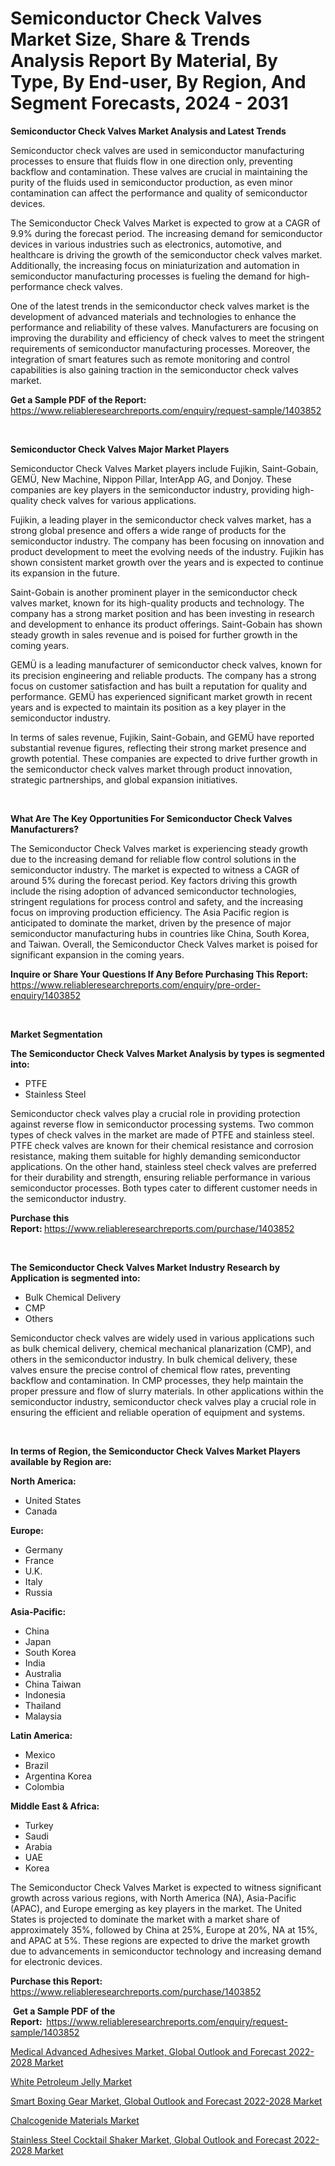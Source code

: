 <p><h1>Semiconductor Check Valves Market Size, Share & Trends Analysis Report By Material, By Type, By End-user, By Region, And Segment Forecasts, 2024 - 2031</h1></p><p><strong>Semiconductor Check Valves Market Analysis and Latest Trends</strong></p>
<p><p>Semiconductor check valves are used in semiconductor manufacturing processes to ensure that fluids flow in one direction only, preventing backflow and contamination. These valves are crucial in maintaining the purity of the fluids used in semiconductor production, as even minor contamination can affect the performance and quality of semiconductor devices.</p><p>The Semiconductor Check Valves Market is expected to grow at a CAGR of 9.9% during the forecast period. The increasing demand for semiconductor devices in various industries such as electronics, automotive, and healthcare is driving the growth of the semiconductor check valves market. Additionally, the increasing focus on miniaturization and automation in semiconductor manufacturing processes is fueling the demand for high-performance check valves.</p><p>One of the latest trends in the semiconductor check valves market is the development of advanced materials and technologies to enhance the performance and reliability of these valves. Manufacturers are focusing on improving the durability and efficiency of check valves to meet the stringent requirements of semiconductor manufacturing processes. Moreover, the integration of smart features such as remote monitoring and control capabilities is also gaining traction in the semiconductor check valves market.</p></p>
<p><strong>Get a Sample PDF of the Report:&nbsp;</strong> <a href="https://www.reliableresearchreports.com/enquiry/request-sample/1403852">https://www.reliableresearchreports.com/enquiry/request-sample/1403852</a></p>
<p>&nbsp;</p>
<p><strong>Semiconductor Check Valves Major Market Players</strong></p>
<p><p>Semiconductor Check Valves Market players include Fujikin, Saint-Gobain, GEMÜ, New Machine, Nippon Pillar, InterApp AG, and Donjoy. These companies are key players in the semiconductor industry, providing high-quality check valves for various applications.</p><p>Fujikin, a leading player in the semiconductor check valves market, has a strong global presence and offers a wide range of products for the semiconductor industry. The company has been focusing on innovation and product development to meet the evolving needs of the industry. Fujikin has shown consistent market growth over the years and is expected to continue its expansion in the future.</p><p>Saint-Gobain is another prominent player in the semiconductor check valves market, known for its high-quality products and technology. The company has a strong market position and has been investing in research and development to enhance its product offerings. Saint-Gobain has shown steady growth in sales revenue and is poised for further growth in the coming years.</p><p>GEMÜ is a leading manufacturer of semiconductor check valves, known for its precision engineering and reliable products. The company has a strong focus on customer satisfaction and has built a reputation for quality and performance. GEMÜ has experienced significant market growth in recent years and is expected to maintain its position as a key player in the semiconductor industry.</p><p>In terms of sales revenue, Fujikin, Saint-Gobain, and GEMÜ have reported substantial revenue figures, reflecting their strong market presence and growth potential. These companies are expected to drive further growth in the semiconductor check valves market through product innovation, strategic partnerships, and global expansion initiatives.</p></p>
<p>&nbsp;</p>
<p><strong>What Are The Key Opportunities For Semiconductor Check Valves Manufacturers?</strong></p>
<p><p>The Semiconductor Check Valves market is experiencing steady growth due to the increasing demand for reliable flow control solutions in the semiconductor industry. The market is expected to witness a CAGR of around 5% during the forecast period. Key factors driving this growth include the rising adoption of advanced semiconductor technologies, stringent regulations for process control and safety, and the increasing focus on improving production efficiency. The Asia Pacific region is anticipated to dominate the market, driven by the presence of major semiconductor manufacturing hubs in countries like China, South Korea, and Taiwan. Overall, the Semiconductor Check Valves market is poised for significant expansion in the coming years.</p></p>
<p><strong>Inquire or Share Your Questions If Any Before Purchasing This Report:</strong> <a href="https://www.reliableresearchreports.com/enquiry/pre-order-enquiry/1403852">https://www.reliableresearchreports.com/enquiry/pre-order-enquiry/1403852</a></p>
<p>&nbsp;</p>
<p><strong>Market Segmentation</strong></p>
<p><strong>The Semiconductor Check Valves Market Analysis by types is segmented into:</strong></p>
<p><ul><li>PTFE</li><li>Stainless Steel</li></ul></p>
<p><p>Semiconductor check valves play a crucial role in providing protection against reverse flow in semiconductor processing systems. Two common types of check valves in the market are made of PTFE and stainless steel. PTFE check valves are known for their chemical resistance and corrosion resistance, making them suitable for highly demanding semiconductor applications. On the other hand, stainless steel check valves are preferred for their durability and strength, ensuring reliable performance in various semiconductor processes. Both types cater to different customer needs in the semiconductor industry.</p></p>
<p><strong>Purchase this Report:&nbsp;</strong><a href="https://www.reliableresearchreports.com/purchase/1403852">https://www.reliableresearchreports.com/purchase/1403852</a></p>
<p>&nbsp;</p>
<p><strong>The Semiconductor Check Valves Market Industry Research by Application is segmented into:</strong></p>
<p><ul><li>Bulk Chemical Delivery</li><li>CMP</li><li>Others</li></ul></p>
<p><p>Semiconductor check valves are widely used in various applications such as bulk chemical delivery, chemical mechanical planarization (CMP), and others in the semiconductor industry. In bulk chemical delivery, these valves ensure the precise control of chemical flow rates, preventing backflow and contamination. In CMP processes, they help maintain the proper pressure and flow of slurry materials. In other applications within the semiconductor industry, semiconductor check valves play a crucial role in ensuring the efficient and reliable operation of equipment and systems.</p></p>
<p>&nbsp;</p>
<p><strong>In terms of Region, the Semiconductor Check Valves Market Players available by Region are:</strong></p>
<p>
    <p> <strong> North America: </strong>
        <ul>
            <li>United States</li>
            <li>Canada</li>
        </ul>
        </p> 
    <p> <strong> Europe: </strong>
        <ul>
            <li>Germany</li>
            <li>France</li>
            <li>U.K.</li>
            <li>Italy</li>
            <li>Russia</li>
        </ul>
        </p> 
    <p> <strong> Asia-Pacific: </strong>
        <ul>
            <li>China</li>
            <li>Japan</li>
            <li>South Korea</li>
            <li>India</li>
            <li>Australia</li>
            <li>China Taiwan</li>
            <li>Indonesia</li>
            <li>Thailand</li>
            <li>Malaysia</li>
        </ul>
        </p> 
    <p> <strong> Latin America: </strong>
        <ul>
            <li>Mexico</li>
            <li>Brazil</li>
            <li>Argentina Korea</li>
            <li>Colombia</li>
        </ul>
        </p> 
    <p> <strong> Middle East & Africa: </strong>
        <ul>
            <li>Turkey</li>
            <li>Saudi</li>
            <li>Arabia</li>
            <li>UAE</li>
            <li>Korea</li>
        </ul>
    </p>
    </p>
<p><p>The Semiconductor Check Valves Market is expected to witness significant growth across various regions, with North America (NA), Asia-Pacific (APAC), and Europe emerging as key players in the market. The United States is projected to dominate the market with a market share of approximately 35%, followed by China at 25%, Europe at 20%, NA at 15%, and APAC at 5%. These regions are expected to drive the market growth due to advancements in semiconductor technology and increasing demand for electronic devices.</p></p>
<p><strong>Purchase this Report: </strong><a href="https://www.reliableresearchreports.com/purchase/1403852">https://www.reliableresearchreports.com/purchase/1403852</a></p>
<p>&nbsp;<strong>Get a Sample PDF of the Report:&nbsp;&nbsp;</strong><a href="https://www.reliableresearchreports.com/enquiry/request-sample/1403852">https://www.reliableresearchreports.com/enquiry/request-sample/1403852</a></p>
<p><strong></strong></p>
<p><p><a href="https://simplistic-meeting-7ee.notion.site/Medical-Advanced-Adhesives-Market-Global-Outlook-and-Forecast-2022-2028-Market-Size-Furnishes-Valua-93e70ae1fc0443bc9cb6d0dbaf3d46cf">Medical Advanced Adhesives Market, Global Outlook and Forecast 2022-2028 Market</a></p><p><a href="https://view.publitas.com/reportprime-1/white-petroleum-jelly-market-size-growth-and-forecast-from-2024-2031/">White Petroleum Jelly Market</a></p><p><a href="https://natural-crush-b99.notion.site/Smart-Boxing-Gear-Market-Global-Outlook-and-Forecast-2022-2028-Market-Growth-Market-Trends-COVID--5e079bed7d8d4224be0531bb086a8229">Smart Boxing Gear Market, Global Outlook and Forecast 2022-2028 Market</a></p><p><a href="https://view.publitas.com/reportprime-1/chalcogenide-materials-market-size-2024-2031-global-industrial-analysis-key-geographical-regions-market-share-top-key-players-product-types-and-forecast-research-report/">Chalcogenide Materials Market</a></p><p><a href="https://fuschia-pecorino-a6d.notion.site/Stainless-Steel-Cocktail-Shaker-Market-Global-Outlook-and-Forecast-2022-2028-Market-with-the-goal-o-768c89f201fc4f0ebcc04dd05a247ec0">Stainless Steel Cocktail Shaker Market, Global Outlook and Forecast 2022-2028 Market</a></p></p>